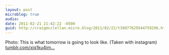 ```yaml
---
layout: post
microblog: true
audio: 
date: 2011-02-21 21:42:22 -0500
guid: http://craigmcclellan.micro.blog/2011/02/22/t39877629544759296.html
---
```

Photo: This is what tomorrow is going to look like. (Taken with instagram) [tumblr.com/xiq1ku4im...](http://tumblr.com/xiq1ku4im3)
